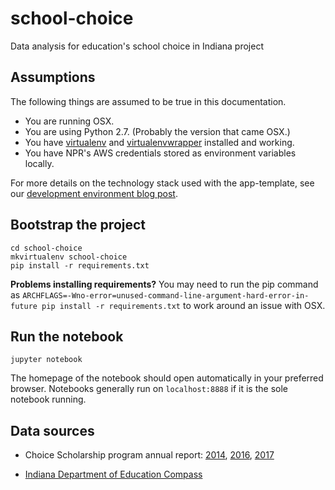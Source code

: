 # school-choice
Data analysis for education's school choice in Indiana project

Assumptions
-----------

The following things are assumed to be true in this documentation.

* You are running OSX.
* You are using Python 2.7. (Probably the version that came OSX.)
* You have [virtualenv](https://pypi.python.org/pypi/virtualenv) and [virtualenvwrapper](https://pypi.python.org/pypi/virtualenvwrapper) installed and working.
* You have NPR's AWS credentials stored as environment variables locally.

For more details on the technology stack used with the app-template, see our [development environment blog post](http://blog.apps.npr.org/2013/06/06/how-to-setup-a-developers-environment.html).


Bootstrap the project
---------------------

```
cd school-choice
mkvirtualenv school-choice
pip install -r requirements.txt
```

**Problems installing requirements?** You may need to run the pip command as ``ARCHFLAGS=-Wno-error=unused-command-line-argument-hard-error-in-future pip install -r requirements.txt`` to work around an issue with OSX.

Run the notebook
---------------

`
jupyter notebook
`

The homepage of the notebook should open automatically in your preferred browser. Notebooks generally run on `localhost:8888` if it is the sole notebook running.


Data sources
---------------

* Choice Scholarship program annual report: [2014](http://indianapublicmedia.org/stateimpact/files/2014/01/Choice-Scholarship-Program-Annual-Report-012714.pdf), [2016](http://www.doe.in.gov/sites/default/files/news/2015-2016-choice-scholarship-program-report-final-april2016.pdf), [2017](http://www.doe.in.gov/sites/default/files/choice/2016-2017-choice-scholarship-program-report-feb24-final.pdf)

* [Indiana Department of Education Compass](https://compass.doe.in.gov/dashboard/overview.aspx)
